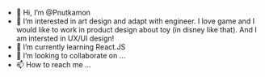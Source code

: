 - 👋 Hi, I’m @Pnutkamon
- 👀 I’m interested in art design and adapt with engineer. I love game and I would like to work in product design about toy (in disney like that). And I am intersted in UX/UI design!
- 🌱 I’m currently learning React.JS
- 💞️ I’m looking to collaborate on ...
- 📫 How to reach me ...

<!---
Pnutkamon/Pnutkamon is a ✨ special ✨ repository because its `README.md` (this file) appears on your GitHub profile.
You can click the Preview link to take a look at your changes.
--->
